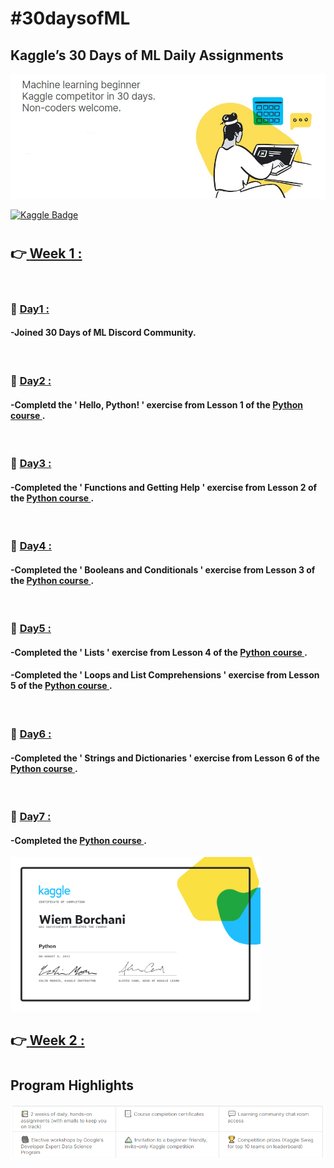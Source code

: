 <h1>#30daysofML </h1> 

<h2>Kaggle’s 30 Days of ML Daily Assignments </h2>
<img src="kaggle.jpg" width="800px">

[![Kaggle Badge](https://img.shields.io/badge/MY_Kaggle_Profile-20BEFF?style=for-the-badge&logo=Kaggle&logoColor=white)](https://www.kaggle.com/wiemborchani)
<h1></h1>
<h2>👉<u><b> </b> Week 1 : </u></b></h2>
<br>

<h3>💫 <u><b>Day1 :</u></b></h3>
<h4>-Joined 30 Days of ML Discord Community.</h4>
<br>

<h3>💫 <u><b>Day2 :</u></b></h3>
<h4>-Completd the ' Hello, Python! ' exercise from Lesson 1 of the <a href="https://www.kaggle.com/learn/python"> <b> Python course </b></a>.</h4>
<br>

<h3>💫 <u><b>Day3 :</u></b></h3>
<h4>-Completed the ' Functions and Getting Help  ' exercise from Lesson 2 of the <a href="https://www.kaggle.com/learn/python"> <b> Python course </b></a>.</h4>
<br>

<h3>💫 <u><b>Day4 :</u></b></h3>
<h4>-Completed the ' Booleans and Conditionals  ' exercise from Lesson 3 of the <a href="https://www.kaggle.com/learn/python"> <b> Python course </b></a>.</h4>
<br>

<h3>💫 <u><b>Day5 :</u></b></h3>
<h4>-Completed the ' Lists ' exercise from Lesson 4 of the <a href="https://www.kaggle.com/learn/python"> <b> Python course </b></a>.</h4>
<h4>-Completed the ' Loops and List Comprehensions ' exercise from Lesson 5 of the <a href="https://www.kaggle.com/learn/python"> <b> Python course </b></a>.</h4>
<br>

<h3>💫 <u><b>Day6 :</u></b></h3>
<h4>-Completed the ' Strings and Dictionaries ' exercise from Lesson 6 of the <a href="https://www.kaggle.com/learn/python"> <b> Python course </b></a>.</h4> 
<br>

<h3>💫 <u><b>Day7 :</u></b></h3>
<h4>-Completed the <a href="https://www.kaggle.com/learn/python"> <b>Python course </b></a>.</h4> 
<img src="Python.png" width="400px">
<br>
<h2>👉<u><b> </b> Week 2 : </u></b></h2>
<h1></h1>
<h2>Program Highlights </h2>
<img src="highlights.png" width="800px">
<h1></h1>
